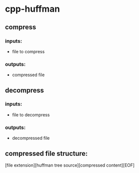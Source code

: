# cpp-huffman

## compress

### inputs:

- file to compress

### outputs:

- compressed file

## decompress

### inputs:

- file to decompress

### outputs:

- decompressed file

## compressed file structure:

[file extension][huffman tree source][compressed content][EOF]